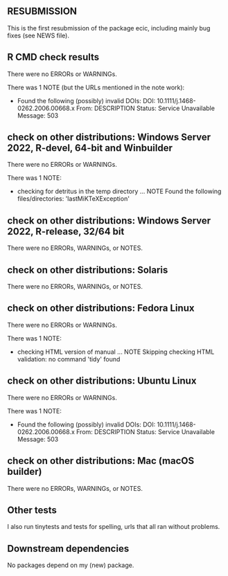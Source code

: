 ## RESUBMISSION

This is the first resubmission of the package ecic, including mainly bug fixes (see NEWS file).

## R CMD check results

There were no ERRORs or WARNINGs. 

There was 1 NOTE (but the URLs mentioned in the note work):

*	Found the following (possibly) invalid DOIs:
     DOI: 10.1111/j.1468-0262.2006.00668.x
       From: DESCRIPTION
       Status: Service Unavailable
       Message: 503

## check on other distributions: Windows Server 2022, R-devel, 64-bit and Winbuilder

There were no ERRORs or WARNINGs. 

There was 1 NOTE:

* checking for detritus in the temp directory ... NOTE
Found the following files/directories:
  'lastMiKTeXException'

## check on other distributions: Windows Server 2022, R-release, 32/64 bit

There were no ERRORs,  WARNINGs, or NOTES.

## check on other distributions: Solaris

There were no ERRORs,  WARNINGs, or NOTES.

## check on other distributions: Fedora Linux

There were no ERRORs or WARNINGs. 

There was 1 NOTE:

* checking HTML version of manual ... NOTE
Skipping checking HTML validation: no command 'tidy' found

## check on other distributions: Ubuntu Linux

There were no ERRORs or WARNINGs. 

There was 1 NOTE:

*	Found the following (possibly) invalid DOIs:
     DOI: 10.1111/j.1468-0262.2006.00668.x
       From: DESCRIPTION
       Status: Service Unavailable
       Message: 503

## check on other distributions: Mac (macOS builder)

There were no ERRORs,  WARNINGs, or NOTES.

## Other tests

I also run tinytests and tests for spelling, urls that all ran without problems.

## Downstream dependencies
No packages depend on my (new) package.
